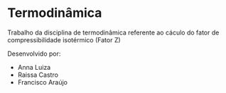 # Termodinâmica

Trabalho da disciplina de termodinâmica referente ao cáculo do fator de compressibilidade isotérmico (Fator Z)

Desenvolvido por:
- Anna Luiza
- Raissa Castro
- Francisco Araújo
